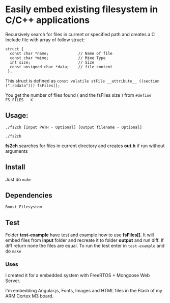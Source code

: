 # Easily embed existing filesystem in C/C++ applications

Recursively search for files in current or specified path and creates a C Include file with array of follow struct:

```
struct {
  const char *name;             // Name of file
  const char *mime;             // Mime Type
  int size;                     // Size
  const unsigned char *data;    // file content
 };
```

This struct is defined as `const volatile stFile __attribute__ ((section (".rodata"))) fsFiles[];`

You get the number of files found ( and the fsFiles size ) from `#define FS_FILES	X`

## Usage:
```
./fs2ch [Input PATH - Optional] [Output filename - Optional]
```
```
./fs2ch 
```

**fs2ch** searches for files in current directory and creates **out.h** if run without  arguments

## Install
Just do `make` 

## Dependencies
`Boost Filesystem`

## Test
Folder **test-example** have test and example how to use **fsFiles[]**. It 
will embed files from **input** folder and recreate it to folder 
**output** and run diff. If diff return none the files are equal.
To run the test enter in `test-example` and do `make`

### Uses
I created it for a embedded system with FreeRTOS + Mongoose Web Server. 

I'm embedding Angular.js, Fonts, Images and HTML files in the Flash of my ARM Cortex M3 board. 

